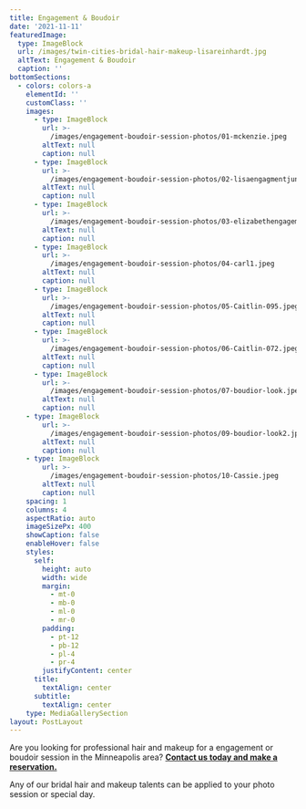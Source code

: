 ```yaml
---
title: Engagement & Boudoir
date: '2021-11-11'
featuredImage:
  type: ImageBlock
  url: /images/twin-cities-bridal-hair-makeup-lisareinhardt.jpg
  altText: Engagement & Boudoir
  caption: ''
bottomSections: 
  - colors: colors-a
    elementId: ''
    customClass: ''
    images:
      - type: ImageBlock
        url: >-
          /images/engagement-boudoir-session-photos/01-mckenzie.jpeg
        altText: null
        caption: null
      - type: ImageBlock
        url: >-
          /images/engagement-boudoir-session-photos/02-lisaengagmentjune9th.jpeg
        altText: null
        caption: null
      - type: ImageBlock
        url: >-
          /images/engagement-boudoir-session-photos/03-elizabethengagement-photo.jpeg
        altText: null
        caption: null
      - type: ImageBlock
        url: >-
          /images/engagement-boudoir-session-photos/04-carl1.jpeg
        altText: null
        caption: null
      - type: ImageBlock
        url: >-
          /images/engagement-boudoir-session-photos/05-Caitlin-095.jpeg
        altText: null
        caption: null
      - type: ImageBlock
        url: >-
          /images/engagement-boudoir-session-photos/06-Caitlin-072.jpeg
        altText: null
        caption: null
      - type: ImageBlock
        url: >-
          /images/engagement-boudoir-session-photos/07-boudior-look.jpeg
        altText: null
        caption: null
    - type: ImageBlock
        url: >-
          /images/engagement-boudoir-session-photos/09-boudior-look2.jpeg
        altText: null
        caption: null
    - type: ImageBlock
        url: >-
          /images/engagement-boudoir-session-photos/10-Cassie.jpeg
        altText: null
        caption: null
    spacing: 1
    columns: 4
    aspectRatio: auto
    imageSizePx: 400
    showCaption: false
    enableHover: false
    styles:
      self:
        height: auto
        width: wide
        margin:
          - mt-0
          - mb-0
          - ml-0
          - mr-0
        padding:
          - pt-12
          - pb-12
          - pl-4
          - pr-4
        justifyContent: center
      title:
        textAlign: center
      subtitle:
        textAlign: center
    type: MediaGallerySection
layout: PostLayout
---
```

Are you looking for professional hair and makeup for a engagement or boudoir session in the Minneapolis area? [**Contact us today and make a reservation.**](https://www.twincitiesmakeup.com/contact/)

Any of our bridal hair and makeup talents can be applied to your photo session or special day.
